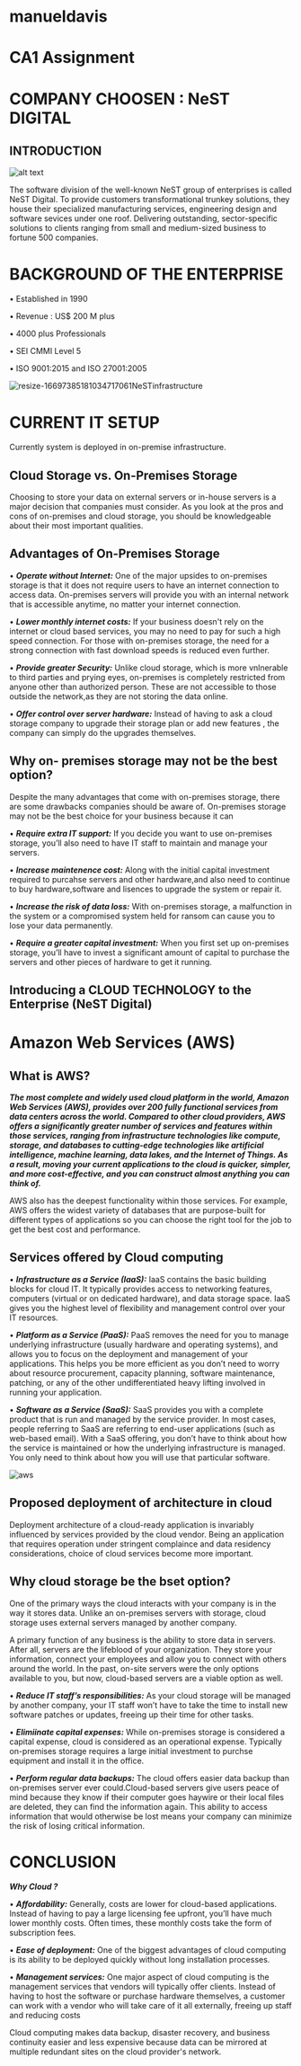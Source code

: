 # manueldavis

# CA1 Assignment

# COMPANY CHOOSEN : NeST DIGITAL

## INTRODUCTION

![alt text](https://nesttech.com/wp-content/uploads/2018/06/Nest-Modernized-Logo.png)

The software division of the well-known NeST group of enterprises is called NeST Digital. 
To provide customers transformational trunkey solutions, they house their specialized manufacturing services, 
engineering design and software sevices under one roof. Delivering outstanding, sector-specific
solutions to clients ranging from small and medium-sized business to fortune 500 companies.




# **BACKGROUND OF THE ENTERPRISE**

•	Established in 1990

•	Revenue : US$ 200 M plus

•	4000 plus Professionals

•	SEI CMMI Level 5

•	ISO 9001:2015 and ISO 27001:2005


![resize-16697385181034717061NeSTinfrastructure](https://user-images.githubusercontent.com/116644395/204583395-a8a961a4-d552-454f-b061-500aeb09d973.png)





# CURRENT IT SETUP


Currently system is deployed in on-premise infrastructure.



## Cloud Storage vs. On-Premises Storage 

Choosing to store your data on external servers or in-house servers is a major decision 
that companies must consider. As you look at the pros and cons of on-premises and cloud storage,
 you should be knowledgeable about their most important qualities.


## Advantages of On-Premises Storage

• ***Operate without Internet:*** One of the major upsides to on-premises storage is that it does not require users to have
an internet connection to access data. On-premises servers will provide you with an internal network that is accessible 
anytime, no matter your internet connection.


• ***Lower monthly internet costs:*** If your business doesn't rely on the internet or cloud based services, you may no need to pay
for such a high speed connection. For those with on-premises storage, the need for a strong connection with fast download
speeds is reduced even further.

• ***Provide greater Security:*** Unlike cloud storage, which is more vnlnerable to third parties and prying eyes, on-premises
is completely restricted from anyone other than authorized person. These are not accessible to those outside the network,as 
they are not storing the data online.

• ***Offer control over server hardware:*** Instead of having to ask a cloud storage company to upgrade their storage plan
or add new features , the company can simply do the upgrades themselves.


## Why on- premises storage may not be the best option?

Despite the many advantages that come with on-premises storage, there are some drawbacks companies should be aware of. 
On-premises storage may not be the best choice for your business because it can

• ***Require extra IT support:*** If you decide you want to use on-premises storage, you’ll also need to have IT staff 
to maintain and manage your servers.


• ***Increase maintenence cost:*** Along with the initial capital investment required to purcahse servers and other hardware,and also need to continue 
to buy hardware,software and lisences to upgrade the system or repair it.


• ***Increase the risk of data loss:*** With on-premises storage, a malfunction in the system or a 
compromised system held for ransom can cause you to lose your data permanently.
 

• ***Require a greater capital investment:*** When you first set up on-premises storage, you’ll have to invest a significant
 amount of capital to purchase the servers and other pieces of hardware to get it running. 



## Introducing a CLOUD TECHNOLOGY to the Enterprise (NeST Digital)

# Amazon Web Services (AWS)

## What is AWS?

***The most complete and widely used cloud platform in the world, Amazon Web Services (AWS), provides over 200 fully functional services from data centers across the world.
Compared to other cloud providers, AWS offers a significantly greater number of services and features within those services, ranging from infrastructure technologies like compute,
 storage, and databases to cutting-edge technologies like artificial intelligence, machine learning, data lakes, and the Internet of Things. As a result, moving your current applications 
to the cloud is quicker, simpler, and more cost-effective, and you can construct almost anything you can think of.***

AWS also has the deepest functionality within those services. For example, AWS offers the widest variety of databases that are purpose-built for different types of applications so you 
can choose the right tool for the job to get the best cost and performance.

## Services offered by Cloud computing

• ***Infrastructure as a Service (IaaS):*** IaaS contains the basic building blocks for cloud IT. It typically provides access to networking features, computers (virtual or on dedicated hardware), 
and data storage space. IaaS gives you the highest level of flexibility and management control over your IT resources.

• ***Platform as a Service (PaaS):*** PaaS removes the need for you to manage underlying infrastructure (usually hardware and operating systems), and allows you to focus on the 
deployment and management of your applications. This helps you be more efficient as you don’t need to worry about resource procurement, capacity planning, software maintenance, patching, 
or any of the other undifferentiated heavy lifting involved in running your application. 

• ***Software as a Service (SaaS):*** SaaS provides you with a complete product that is run and managed by the service provider. In most cases, people referring to SaaS are referring to end-user 
applications (such as web-based email). With a SaaS offering, you don’t have to think about how the service is maintained or how the underlying infrastructure is managed. You only need to think 
about how you will use that particular software. 



![aws](https://user-images.githubusercontent.com/116644395/204624834-9d6d2393-72a1-40df-a0af-cfa737490e34.jpg)

## Proposed deployment of architecture in cloud

Deployment architecture of a cloud-ready application is invariably influenced by services provided by the cloud vendor.
Being an application that requires operation under stringent complaince and data residency considerations, choice of cloud services 
become more important.

## Why cloud storage be the bset option?

One of the primary ways the cloud interacts with your company is in the way it stores data. Unlike an on-premises servers with storage, 
cloud storage uses external servers managed by another company.

A primary function of any business is the ability to store data in servers. After all, servers are the lifeblood of your organization.
 They store your information, connect your employees and allow you to connect with others around the world. In the past, on-site servers 
were the only options available to you, but now, cloud-based servers are a viable option as well.


• ***Reduce IT staff’s responsibilities:*** As your cloud storage will be managed by another company, your IT staff won’t have to take the time to install 
new software patches or updates, freeing up their time for other tasks.

• ***Elimiinate capital expenses:*** While on-premises storage is considered a capital expense, cloud is considered as an operational expense. Typically 
on-premises storage requires a large initial investment to purchse equipment and install it in the office.

• ***Perform regular data backups:*** The cloud offers easier data backup than on-premises server ever could.Cloud-based servers give users peace of mind 
because they know if their computer goes haywire or their local files are deleted, they can find the information again. This ability to access information 
that would otherwise be lost means your company can minimize the risk of losing critical information.


# CONCLUSION



***Why Cloud ?***

• ***Affordability:*** Generally, costs are lower for cloud-based applications. Instead of having to pay a large licensing fee upfront, 
you’ll have much lower monthly costs. Often times, these monthly costs take the form of subscription fees.

• ***Ease of deployment:*** One of the biggest advantages of cloud computing is its ability 
to be deployed quickly without long installation processes.

• ***Management services:*** One major aspect of cloud computing is the management services that vendors will typically offer clients. 
Instead of having to host the software or purchase hardware themselves, a customer can work with a vendor who will take care of it all externally, 
freeing up staff and reducing costs 


Cloud computing makes data backup, disaster recovery, and business continuity easier and less expensive because data can be mirrored at multiple 
redundant sites on the cloud provider's network.